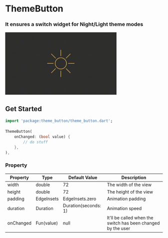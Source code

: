 # ThemeButton

<h3>It ensures a switch widget for Night/Light theme modes</h3>

<img src="https://github.com/memishood/theme_button/blob/main/sample.gif" height=200>

## Get Started

```dart
import 'package:theme_button/theme_button.dart';

ThemeButton(
    onChanged: (bool value) {
        // do stuff
    },
),
```

### Property

| Property        | Type         | Default Value        | Description                                                                 |
| --------------- | ------------ | -------------------- | --------------------------------------------------------------------------- |
| width           | double       | 72                   | The width of the view                                                       |
| height          | double       | 72                   | The height of the view                                                      |
| padding         | EdgeInsets   | EdgeInsets.zero      | Animation padding                                                           |
| duration        | Duration     | Duration(seconds: 1) | Animation speed                                                             |
| onChanged       | Fun(value)   | null                 | It'll be called when the switch has been changed by the user                |

